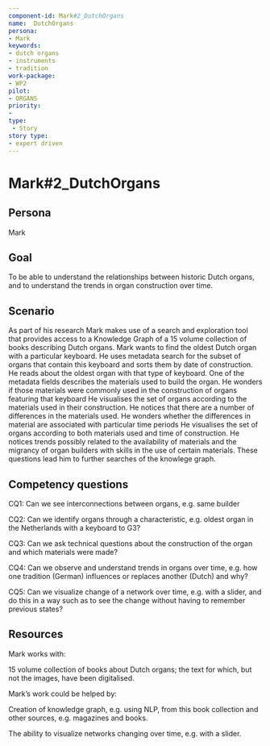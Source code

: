 ```yaml
---
component-id: Mark#2_DutchOrgans
name:  DutchOrgans 
persona: 
- Mark
keywords: 
- dutch organs
- instruments
- tradition
work-package:
- WP2
pilot:
- ORGANS
priority:
- 
type:
 - Story
story type:
- expert driven
---
```


# Mark#2_DutchOrgans

## Persona

Mark

## Goal

To be able to understand the relationships between historic Dutch organs, and to understand the trends in organ construction over time.

## Scenario

As part of his research Mark makes use of a search and exploration tool that provides access to a Knowledge Graph of a 15 volume collection of books describing Dutch organs.
Mark wants to find the oldest Dutch organ with a particular keyboard. He uses metadata search for the subset of organs that contain this keyboard and sorts them by date of construction. He reads about the oldest organ with that type of keyboard. One of the metadata fields describes the materials used to build the organ. He wonders if those materials were commonly used in the construction of organs featuring that keyboard	He visualises the set of organs according to the materials used in their construction. He notices that there are a number of differences in the materials used. He wonders whether the differences in material are associated with particular time periods	He visualises the set of organs according to both materials used and time of construction. He notices trends possibly related to the availability of materials and the migrancy of organ builders with skills in the use of certain materials. These questions lead him to further searches of the knowlege graph.

## Competency questions

CQ1: Can we see interconnections between organs, e.g. same builder

CQ2: Can we identify organs through a characteristic, e.g. oldest organ in the Netherlands with a keyboard to G3?

CQ3: Can we ask technical questions about the construction of the organ and which materials were made?

CQ4: Can we observe and understand trends in organs over time, e.g. how one tradition (German) influences or replaces another (Dutch) and why?

CQ5: Can we visualize change of a network over time, e.g. with a slider, and do this in a way such as to see the change without having to remember previous states?

## Resources

Mark works with:

15 volume collection of books about Dutch organs; the text for which, but not the images, have been digitalised.

Mark’s work could be helped by:

Creation of knowledge graph, e.g. using NLP, from this book collection and other sources, e.g. magazines and books.

The ability to visualize networks changing over time, e.g. with a slider.

